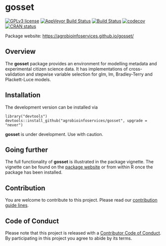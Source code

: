 
gosset
======

<!-- badges: start -->
[![GPLv3 license](https://img.shields.io/badge/License-GPLv3-blue.svg)](https://www.r-project.org/Licenses/GPL-3) [![AppVeyor Build Status](https://ci.appveyor.com/api/projects/status/github/agrobioinfoservices/gosset?branch=master&svg=true)](https://ci.appveyor.com/project/kauedesousa/gosset) [![Build Status](https://travis-ci.org/agrobioinfoservices/gosset.svg?branch=master)](https://travis-ci.org/agrobioinfoservices/gosset) [<img src="https://codecov.io/gh/agrobioinfoservices/gosset/branch/master/graph/badge.svg" alt="codecov" data-external="1" />](https://codecov.io/gh/agrobioinfoservices/gosset) [<img src="https://www.r-pkg.org/badges/version/gosset" alt="CRAN status" data-external="1" />](https://cran.r-project.org/package=gosset) <!-- badges: end -->

Package website: <https://agrobioinfoservices.github.io/gosset/>

Overview
--------

The **gosset** package provides an environment for modelling metadata and experimental citizen science data. It has implementations of cross-validation and stepwise variable selection for glm, lm, Bradley-Terry and Plackett-Luce models.

Installation
------------

The development version can be installed via

    library("devtools")
    devtools::install_github("agrobioinfoservices/gosset", upgrade = "never")

**gosset** is under development. Use with caution.

Going further
-------------

The full functionality of **gosset** is illustrated in the package vignette. The vignette can be found on the [package website](https://agrobioinfoservices.github.io/gosset/) or from within R once the package has been installed.

Contribution
------------

You are welcome to contribute to this project. Please read our [contribution guide lines](CONTRIBUTING.md).

Code of Conduct
---------------

Please note that this project is released with a [Contributor Code of Conduct](CODE_OF_CONDUCT.md). By participating in this project you agree to abide by its terms.
